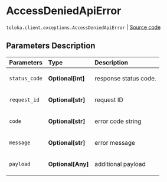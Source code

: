 # AccessDeniedApiError
`toloka.client.exceptions.AccessDeniedApiError` | [Source code](https://github.com/Toloka/toloka-kit/blob/v1.1.2/src/client/exceptions.py#L113)

## Parameters Description

| Parameters | Type | Description |
| :----------| :----| :-----------|
`status_code`|**Optional\[int\]**|<p>response status code.</p>
`request_id`|**Optional\[str\]**|<p>request ID</p>
`code`|**Optional\[str\]**|<p>error code string</p>
`message`|**Optional\[str\]**|<p>error message</p>
`payload`|**Optional\[Any\]**|<p>additional payload</p>

